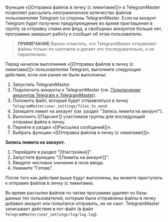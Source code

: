 Функция «[[Отправка файлов в личку (с лимитами)]]» в TelegramMaster позволяет рассылать неограниченное количество файлов пользователям Telegram со стороны TelegramMaster. Если на аккаунт Telegram будет получено предупреждение во время приглашения в группу за отправку спама или флуд, а свободных аккаунтов больше нет, программа завершит работу и сообщит об этом пользователю. 

> **ПРИМЕЧАНИЕ**
> Важно отметить, что TelegramMaster отправляет файлы только по username и делает это последовательно, а не параллельно. 

Перед началом выполнения «[[Отправка файлов в личку (с лимитами)]]» пользователям Telegram, выполните следующие действия, если они ранее не были выполнены:

1. Запустить TelegramMaster.
2. Подключить аккаунты к TelegramMaster (см. [Подключение аккаунтов Telegram к TelegramMaster](https://github.com/pyadrus/telegram_bot_smm/blob/01e9bda9119a011329e9099f7fc5004c455a0ae6/docs/%D0%9F%D0%BE%D0%B4%D0%BA%D0%BB%D1%8E%D1%87%D0%B5%D0%BD%D0%B8%D0%B5_%D0%B0%D0%BA%D0%BA%D0%B0%D1%83%D0%BD%D1%82%D0%BE%D0%B2/%D0%9F%D0%BE%D0%B4%D0%BA%D0%BB%D1%8E%D1%87%D0%B5%D0%BD%D0%B8%D0%B5_%D0%B0%D0%BA%D0%BA%D0%B0%D1%83%D0%BD%D1%82%D0%BE%D0%B2.md)).
3. Положить файл, который будет отправляться в личку `TelegramMaster/user_settings/files_to_send`
4. Запишите лимит на аккаунт (см. раздел "Запись лимита на аккаунт").
5. Выполнить [[Парсинг]] участников группы для последующей отправки файла в личку.
6. Перейти в раздел «[[Рассылка сообщений]]».
7. Выбрать функцию «[[Отправка файлов в личку (с лимитами)]]».

**Запись лимита на аккаунт.**

1. Перейдите в раздел "[[Настройки]]".
2. Запустите функцию "[[Лимиты на аккаунт]]".
3. Введите числовое значение в поле ввода.
4. Нажмите "Готово".

После того как действия выше будут выполнены, вы можете приступить к отправке файлов в личку (с лимитами). 

Во время рассылки файлов по чатам программа удаляет из базы данных тех пользователей, которым были отправлены файлы в личку добавил аккаунт или попытался отправить, но не смог. TelegramMaster записывает действия в лог-файл (в файл <code>TelegramMaster/user_settings/log/log.log</code>).

